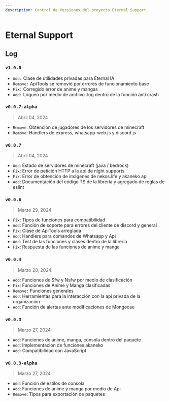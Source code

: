 ```yaml
---
description: Control de Versiones del proyecto Eternal Support
---
```


# Eternal Support

## Log

### `v1.0.0`

* `Add:` Clase de utilidades privadas para Eternal IA
* `Remove:` ApiTools se removió por errores de funcionamiento base
* `Fix:` Corregido error de anime y mangas
* `Add:` Logueo por medio de archivo .log dentro de la función anti crash

### `v0.0.7-alpha`

> Abril 04, 2024

* `Remove`: Obtención de jugadores de los servidores de minecraft
* `Remove`: Handlers de express, whatsapp-web.js y discord.js

### `v0.0.7`

> Abril 04, 2024

* `Add`: Estado de servidores de minecraft (java / bedrock)
* `Fix`: Error de petición HTTP a la api de night supports
* `Fix`: Error de obtención de imágenes de nekos.life y akaneko api
* `Add`: Documentación del código TS de la librería y agregado de reglas de eslint

### `v0.0.6`

> Marzo 29, 2024

* `Fix`: Tipos de funciones para compatibilidad
* `Add`: Función de soporte para errores del cliente de discord y general
* `Fix`: Clase de ApiTools arreglada
* `Add`: Handlers para comandos de Whatsapp y Api
* `Add`: Test de las funciones y clases dentro de la librería
* `Fix`: Respuesta de las funciones de anime y manga

### `v0.0.4`

> Marzo 28, 2024

* `Add`: Funciones de Sfw y Nsfw por medio de clasificación
* `Fix`: Funciones de Anime y Manga clasificadas
* `Remove:` Funciones generales
* `Add`: Herramientas para la interacción con la api privada de la organización
* `Add`: Función de alertas ante modificaciones de Mongoose

### `v0.0.3`

> Marzo 27, 2024

* `Add`: Funciones de anime, manga, consola dentro del paquete
* `Add`: Implementación de funciones akaneko
* `Add`: Compatibilidad con JavaScript

### `v0.0.3-alpha`

> Marzo 27, 2024

* `Add`: Función de estilos de consola
* `Add`: Funciones de anime y manga por medio de Api
* `Remove`: Tipos para exportación de paquetes

